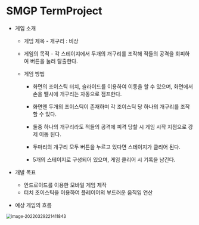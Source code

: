 # SMGP TermProject

* 게임 소개

  - 게임 제목 - 개구리 : 비상

  - 게임의 목적 - 각 스테이지에서 두개의 개구리를 조작해 적들의 공격을 회피하여 버튼을 눌러 탈출한다.

  - 게임 방법

    - 화면의 조이스틱 터치, 슬라이드를 이용하여 이동을 할 수 있으며, 화면에서 손을 뗄시에 개구리는 자동으로 점프한다.

    - 화면엔 두개의 조이스틱이 존재하며 각 조이스틱 당 하나의 개구리를 조작 할 수 있다.

    - 둘중 하나의 개구리라도 적들의 공격에 피격 당할 시 게임 시작 지점으로 강제 이동 된다.

    - 두마리의 개구리 모두 버튼을 누르고 있다면 스테이지가 클리어 된다.

    - 5개의 스테이지로 구성되어 있으며, 게임 클리어 시 기록을 남긴다.

      

* 개발 목표
  * 안드로이드를 이용한 모바일 게임 제작
  * 터치 조이스틱을 이용하여 플레이어의 부드러운 움직임 연산

* 예상 게임의 흐름



<img src="C:\Users\82109\AppData\Roaming\Typora\typora-user-images\image-20220329221411843.png" alt="image-20220329221411843" style="zoom:80%;" />